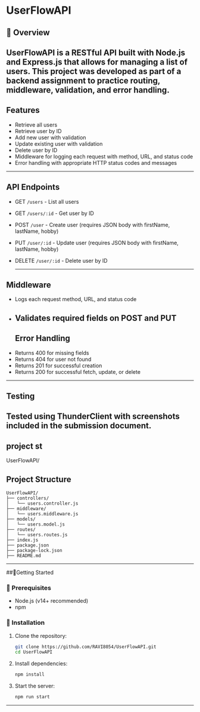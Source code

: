 # UserFlowAPI
## 📌 Overview
UserFlowAPI is a RESTful API built with **Node.js** and **Express.js** that allows for managing a list of users. This project was developed as part of a backend assignment to practice routing, middleware, validation, and error handling.
---
## Features
- Retrieve all users
- Retrieve user by ID
- Add new user with validation
- Update existing user with validation
- Delete user by ID
- Middleware for logging each request with method, URL, and status code
- Error handling with appropriate HTTP status codes and messages
 ---
## API Endpoints
- GET `/users` - List all users
- GET `/users/:id` - Get user by ID
- POST `/user` - Create user (requires JSON body with firstName, lastName, hobby)
- PUT `/user/:id` - Update user (requires JSON body with firstName, lastName, hobby)
- DELETE `/user/:id` - Delete user by ID

  ---
## Middleware
- Logs each request method, URL, and status code
- Validates required fields on POST and PUT
  ---
  ## Error Handling
- Returns 400 for missing fields
- Returns 404 for user not found
- Returns 201 for successful creation
- Returns 200 for successful fetch, update, or delete
---
## Testing
Tested using ThunderClient with screenshots included in the submission document.
--- 
## project st
UserFlowAPI/
## Project Structure
```
UserFlowAPI/
├── controllers/
│   └── users.controller.js
├── middleware/
│   └── users.middleware.js
├── models/
│   └── users.model.js
├── routes/
│   └── users.routes.js
├── index.js
├── package.json
├── package-lock.json
├── README.md
```
---
##🚀Getting Started
### 📁 Prerequisites
- Node.js (v14+ recommended)
- npm
### 🔧 Installation
1. Clone the repository:
   ```bash
   git clone https://github.com/RAVI8054/UserFlowAPI.git
   cd UserFlowAPI
2. Install dependencies:
   ```bash
   npm install 
3. Start the server:
   ```bash
   npm run start
---


